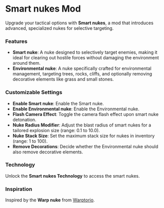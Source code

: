 # Smart nukes Mod

Upgrade your tactical options with **Smart nukes**, a mod that introduces advanced, specialized nukes for selective targeting.

### Features

- **Smart nuke**: A nuke designed to selectively target enemies, making it ideal for clearing out hostile forces without damaging the environment around them.
- **Environmental nuke**: A nuke specifically crafted for environmental management, targeting trees, rocks, cliffs, and optionally removing decorative elements like grass and small stones.

### Customizable Settings

- **Enable Smart nuke**: Enable the Smart nuke.
- **Enable Environmental nuke**: Enable the Environmental nuke.
- **Flash Camera Effect**: Toggle the camera flash effect upon smart nuke detonation.
- **Nuke Radius Modifier**: Adjust the blast radius of smart nukes for a tailored explosion size (range: 0.1 to 10.0).
- **Nuke Stack Size**: Set the maximum stack size for nukes in inventory (range: 1 to 100).
- **Remove Decorations**: Decide whether the Environmental nuke should also remove decorative elements.

### Technology

Unlock the **Smart nukes Technology** to access the smart nukes.

### Inspiration

Inspired by the **Warp nuke** from [Warptorio](https://mods.factorio.com/mod/warptorio2).
